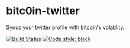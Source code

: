 # bitc0in-twitter
Syncs your twitter profile with bitcoin's volatility.

[![Build Status](https://travis-ci.com/dgnsrekt/bitc0in-twitter.svg?branch=master)](https://travis-ci.com/dgnsrekt/bitc0in-twitter)
[![Code style: black](https://img.shields.io/badge/code%20style-black-000000.svg)](https://github.com/ambv/black)

